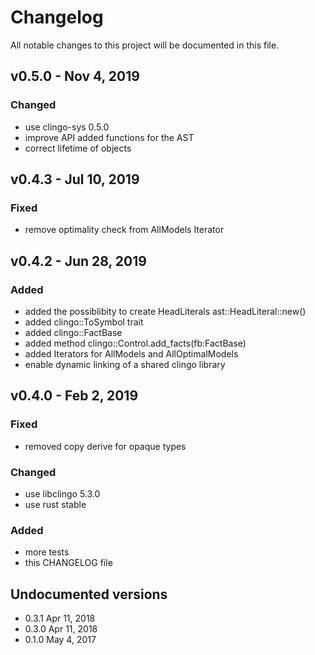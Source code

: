 # Changelog
All notable changes to this project will be documented in this file.

## v0.5.0 - Nov 4, 2019
### Changed
- use clingo-sys 0.5.0
- improve API added functions for the AST
- correct lifetime of objects

## v0.4.3 - Jul 10, 2019
### Fixed
- remove optimality check from AllModels Iterator 

## v0.4.2 - Jun 28, 2019
### Added
- added the possiblibity to create HeadLiterals ast::HeadLiteral::new()
- added clingo::ToSymbol trait
- added clingo::FactBase
- added method clingo::Control.add_facts(fb:FactBase)
- added Iterators for AllModels and AllOptimalModels
- enable dynamic linking of a shared clingo library

## v0.4.0 - Feb 2, 2019
### Fixed
- removed copy derive for opaque types

### Changed
- use libclingo 5.3.0
- use rust stable

### Added
- more tests
- this CHANGELOG file

## Undocumented versions
- 0.3.1 Apr 11, 2018
- 0.3.0 Apr 11, 2018
- 0.1.0 May 4, 2017
